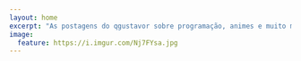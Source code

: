 ```yaml
---
layout: home
excerpt: "As postagens do qgustavor sobre programação, animes e muito mais"
image:
  feature: https://i.imgur.com/Nj7FYsa.jpg
---
```

